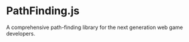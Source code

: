 PathFinding.js
==============
A comprehensive path-finding library for the next generation web game developers.

